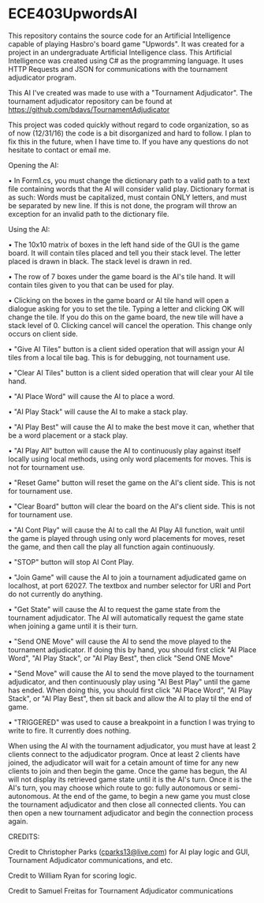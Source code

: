 # ECE403UpwordsAI
This repository contains the source code for an Artificial Intelligence capable of playing Hasbro's board game "Upwords". It was created for a project in an undergraduate Artificial Intelligence class.
This Artificial Intelligence was created using C# as the programming language. It uses HTTP Requests and JSON for communications with the tournament adjudicator program.

This AI I've created was made to use with a "Tournament Adjudicator". The tournament adjudicator repository can be found at https://github.com/bdavs/TournamentAdjudicator

This project was coded quickly without regard to code organization, so as of now (12/31/16) the code is a bit disorganized and hard to follow. I plan to fix this in the future, when I have time to. If you have any questions do not hesitate to contact or email me.


Opening the AI:

• In Form1.cs, you must change the dictionary path to a valid path to a text file containing words that the AI will consider valid play.
Dictionary format is as such: Words must be capitalized, must contain ONLY letters, and must be separated by new line.
If this is not done, the program will throw an exception for an invalid path to the dictionary file.

Using the AI:

• The 10x10 matrix of boxes in the left hand side of the GUI is the game board. It will contain tiles placed and tell you their stack level. The letter placed is drawn in black. The stack level is drawn in red.

• The row of 7 boxes under the game board is the AI's tile hand. It will contain tiles given to you that can be used for play.

• Clicking on the boxes in the game board or AI tile hand will open a dialogue asking for you to set the tile. Typing a letter and clicking OK will change the tile. If you do this on the game board, the new tile will have a stack level of 0. Clicking cancel will cancel the operation. This change only occurs on client side.

• "Give AI Tiles" button is a client sided operation that will assign your AI tiles from a local tile bag. This is for debugging, not tournament use.

• "Clear AI Tiles" button is a client sided operation that will clear your AI tile hand.

• "AI Place Word" will cause the AI to place a word.

• "AI Play Stack" will cause the AI to make a stack play.

• "AI Play Best" will cause the AI to make the best move it can, whether that be a word placement or a stack play.

• "AI Play All" button will cause the AI to continuously play against itself locally using local methods, using only word placements for 
moves. This is not for tournament use.

• "Reset Game" button will reset the game on the AI's client side. This is not for tournament use.

• "Clear Board" button will clear the board on the AI's client side. This is not for tournament use.

• "AI Cont Play" will cause the AI to call the AI Play All function, wait until the game is played through using only word placements for moves, reset the game, and then call the play all function again continuously.

• "STOP" button will stop AI Cont Play.

• "Join Game" will cause the AI to join a tournament adjudicated game on localhost, at port 62027. The textbox and number selector for URI and Port do not currently do anything.

• "Get State" will cause the AI to request the game state from the tournament adjudicator. The AI will automatically request the game state when joining a game until it is their turn.

• "Send ONE Move" will cause the AI to send the move played to the tournament adjudicator. If doing this by hand, you should first click "AI Place Word", "AI Play Stack", or "AI Play Best", then click "Send ONE Move"

• "Send Move" will cause the AI to send the move played to the tournament adjudicator, and then continuously play using "AI Best Play" until the game has ended. When doing this, you should first click "AI Place Word", "AI Play Stack", or "AI Play Best", then sit back and allow the AI to play til the end of game.

• "TRIGGERED" was used to cause a breakpoint in a function I was trying to write to fire. It currently does nothing.

When using the AI with the tournament adjudicator, you must have at least 2 clients connect to the adjudicator program. Once at least 2 clients have joined, the adjudicator will wait for a cetain amount of time for any new clients to join and then begin the game.
Once the game has begun, the AI will not display its retrieved game state until it is the AI's turn.
Once it is the AI's turn, you may choose which route to go: fully autonomous or semi-autonomous.
At the end of the game, to begin a new game you must close the tournament adjudicator and then close all connected clients. You can then open a new tournament adjudicator and begin the connection process again.


CREDITS:

Credit to Christopher Parks (cparks13@live.com) for AI play logic and GUI, Tournament Adjudicator communications, and etc.

Credit to William Ryan for scoring logic.

Credit to Samuel Freitas for Tournament Adjudicator communications
